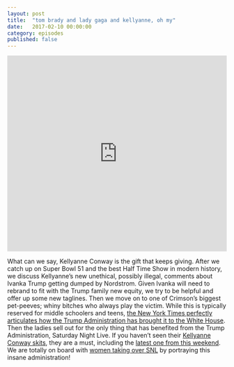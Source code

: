 ```yaml
---
layout: post
title:  "tom brady and lady gaga and kellyanne, oh my"
date:   2017-02-10 00:00:00
category: episodes
published: false
---
```

<iframe width="100%" height="450" scrolling="no" frameborder="no" src="https://w.soundcloud.com/player/?url=https%3A//api.soundcloud.com/tracks/306962239&amp;auto_play=false&amp;hide_related=false&amp;show_comments=true&amp;show_user=true&amp;show_reposts=false&amp;visual=true"></iframe>

What can we say, Kellyanne Conway is the gift that keeps giving. After we catch up on Super Bowl 51 and the best Half Time Show in modern history, we discuss Kellyanne’s new unethical, possibly illegal, comments about Ivanka Trump getting dumped by Nordstrom. Given Ivanka will need to rebrand to fit with the Trump family new equity, we try to be helpful and offer up some new taglines. Then we move on to one of Crimson’s biggest pet-peeves; whiny bitches who always play the victim. While this is typically reserved for middle schoolers and teens, [the New York Times perfectly articulates how the Trump Administration has brought it to the White House](https://www.nytimes.com/2017/02/08/opinion/donald-trump-middle-school-president.html?_r=0). Then the ladies sell out for the only thing that has benefited from the Trump Administration, Saturday Night Live. If you haven’t seen their [Kellyanne Conway skits](http://www.nbc.com/saturday-night-live/video/kellyanne-conway/3457926?snl=1), they are a must, including the [latest one from this weekend](http://time.com/4668150/saturday-night-live-kellyanne-conway-jake-tapper-donald-trump/). We are totally on board with [women taking over SNL](http://www.huffingtonpost.com/zac-thompson/snl-should-cast-only-wome_b_14642374.html) by portraying this insane administration! 
